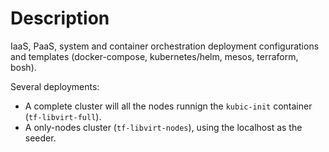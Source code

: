 # Description

IaaS, PaaS, system and container orchestration deployment configurations and
templates (docker-compose, kubernetes/helm, mesos, terraform, bosh).

Several deployments:

* A complete cluster will all the nodes runnign the `kubic-init` container (`tf-libvirt-full`).
* A only-nodes cluster (`tf-libvirt-nodes`), using the localhost as the seeder.
